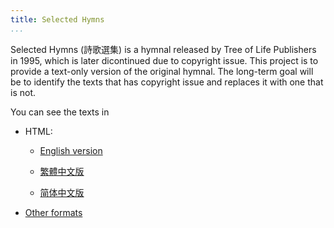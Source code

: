 ```yaml
---
title: Selected Hymns
...
```


Selected Hymns (詩歌選集) is a hymnal released by Tree of Life Publishers in 1995, which is later dicontinued due to copyright issue. This project is to provide a text-only version of the original hymnal. The long-term goal will be to identify the texts that has copyright issue and replaces it with one that is not.

You can see the texts in

- HTML:

    - [English version](en.html)

    - [繁體中文版](zh-Hant.html)

    - [简体中文版](zh-Hans.html)

- [Other formats](https://github.com/ickc/selected-hymns/releases/latest)
